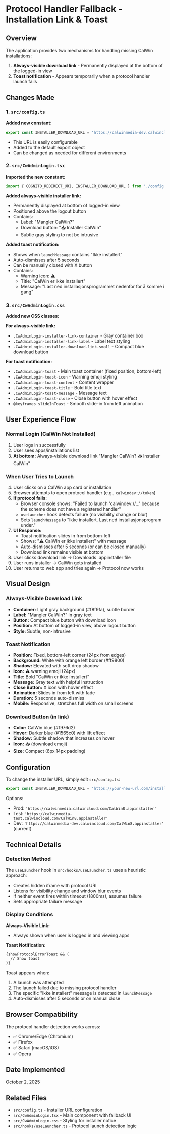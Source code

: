 # Protocol Handler Fallback - Installation Link & Toast

## Overview
The application provides two mechanisms for handling missing CalWin installations:
1. **Always-visible download link** - Permanently displayed at the bottom of the logged-in view
2. **Toast notification** - Appears temporarily when a protocol handler launch fails

## Changes Made

### 1. `src/config.ts`
**Added new constant:**
```typescript
export const INSTALLER_DOWNLOAD_URL = 'https://calwinmedia-dev.calwincloud.com/CalWin8.appinstaller';
```

- This URL is easily configurable
- Added to the default export object
- Can be changed as needed for different environments

### 2. `src/CwAdminLogin.tsx`
**Imported the new constant:**
```typescript
import { COGNITO_REDIRECT_URI, INSTALLER_DOWNLOAD_URL } from './config';
```

**Added always-visible installer link:**
- Permanently displayed at bottom of logged-in view
- Positioned above the logout button
- Contains:
  - Label: "Mangler CalWin?"
  - Download button: "📥 Installer CalWin"
  - Subtle gray styling to not be intrusive

**Added toast notification:**
- Shows when `launchMessage` contains "Ikke installert"
- Auto-dismisses after 5 seconds
- Can be manually closed with X button
- Contains:
  - Warning icon: ⚠️
  - Title: "CalWin er ikke installert"
  - Message: "Last ned installasjonsprogrammet nedenfor for å komme i gang"

### 3. `src/CwAdminLogin.css`
**Added new CSS classes:**

**For always-visible link:**
- `.CwAdminLogin-installer-link-container` - Gray container box
- `.CwAdminLogin-installer-link-label` - Label text styling
- `.CwAdminLogin-installer-download-link-small` - Compact blue download button

**For toast notification:**
- `.CwAdminLogin-toast` - Main toast container (fixed position, bottom-left)
- `.CwAdminLogin-toast-icon` - Warning emoji styling
- `.CwAdminLogin-toast-content` - Content wrapper
- `.CwAdminLogin-toast-title` - Bold title text
- `.CwAdminLogin-toast-message` - Message text
- `.CwAdminLogin-toast-close` - Close button with hover effect
- `@keyframes slideInToast` - Smooth slide-in from left animation

## User Experience Flow

### Normal Login (CalWin Not Installed)
1. User logs in successfully
2. User sees apps/installations list
3. **At bottom:** Always-visible download link "Mangler CalWin? 📥 Installer CalWin"

### When User Tries to Launch
4. User clicks on a CalWin app card or installation
5. Browser attempts to open protocol handler (e.g., `calwindev://token`)
6. **If protocol fails:**
   - Browser console shows: "Failed to launch 'calwindev://...' because the scheme does not have a registered handler"
   - `useLauncher` hook detects failure (no visibility change or blur)
   - Sets `launchMessage` to "Ikke installert. Last ned installasjonsprogram under."
7. **UI Response:**
   - Toast notification slides in from bottom-left
   - Shows: "⚠️ CalWin er ikke installert" with message
   - Auto-dismisses after 5 seconds (or can be closed manually)
   - Download link remains visible at bottom
8. User clicks download link → Downloads .appinstaller file
9. User runs installer → CalWin gets installed
10. User returns to web app and tries again → Protocol now works

## Visual Design

### Always-Visible Download Link
- **Container:** Light gray background (#f8f9fa), subtle border
- **Label:** "Mangler CalWin?" in gray text
- **Button:** Compact blue button with download icon
- **Position:** At bottom of logged-in view, above logout button
- **Style:** Subtle, non-intrusive

### Toast Notification
- **Position:** Fixed, bottom-left corner (24px from edges)
- **Background:** White with orange left border (#ff9800)
- **Shadow:** Elevated with soft drop shadow
- **Icon:** ⚠️ warning emoji (24px)
- **Title:** Bold "CalWin er ikke installert"
- **Message:** Gray text with helpful instruction
- **Close Button:** X icon with hover effect
- **Animation:** Slides in from left with fade
- **Duration:** 5 seconds auto-dismiss
- **Mobile:** Responsive, stretches full width on small screens

### Download Button (in link)
- **Color:** CalWin blue (#1976d2)
- **Hover:** Darker blue (#1565c0) with lift effect
- **Shadow:** Subtle shadow that increases on hover
- **Icon:** 📥 (download emoji)
- **Size:** Compact (6px 14px padding)

## Configuration

To change the installer URL, simply edit `src/config.ts`:

```typescript
export const INSTALLER_DOWNLOAD_URL = 'https://your-new-url.com/installer.appinstaller';
```

Options:
- Prod: `'https://calwinmedia.calwincloud.com/CalWin8.appinstaller'`
- Test: `'https://calwinmedia-test.calwincloud.com/CalWin8.appinstaller'`
- Dev: `'https://calwinmedia-dev.calwincloud.com/CalWin8.appinstaller'` (current)

## Technical Details

### Detection Method
The `useLauncher` hook in `src/hooks/useLauncher.ts` uses a heuristic approach:
- Creates hidden iframe with protocol URI
- Listens for visibility change and window blur events
- If neither event fires within timeout (1800ms), assumes failure
- Sets appropriate failure message

### Display Conditions

**Always-Visible Link:**
- Always shown when user is logged in and viewing apps

**Toast Notification:**
```tsx
{showProtocolErrorToast && (
  // Show toast
)}
```

Toast appears when:
1. A launch was attempted
2. The launch failed due to missing protocol handler
3. The specific "Ikke installert" message is detected in `launchMessage`
4. Auto-dismisses after 5 seconds or on manual close

## Browser Compatibility

The protocol handler detection works across:
- ✅ Chrome/Edge (Chromium)
- ✅ Firefox
- ✅ Safari (macOS/iOS)
- ✅ Opera

## Date Implemented
October 2, 2025

## Related Files
- `src/config.ts` - Installer URL configuration
- `src/CwAdminLogin.tsx` - Main component with fallback UI
- `src/CwAdminLogin.css` - Styling for installer notice
- `src/hooks/useLauncher.ts` - Protocol launch detection logic
